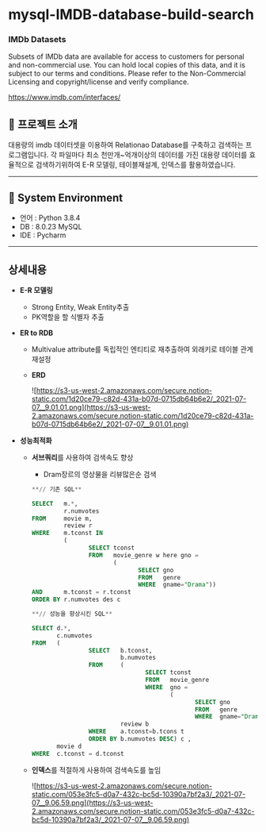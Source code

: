 # mysql-IMDB-database-build-search

### IMDb Datasets
Subsets of IMDb data are available for access to customers for personal and non-commercial use. You can hold local copies of this data, and it is subject to our terms and conditions. Please refer to the Non-Commercial Licensing and copyright/license and verify compliance.

https://www.imdb.com/interfaces/

## 📌  프로젝트 소개
대용량의 imdb 데이터셋을 이용하여 Relationao Database를 구축하고 검색하는 프로그램입니다.
각 파일마다 최소 천만개~억개이상의 데이터를 가진 대용량 데이터를 효율적으로 검색하기위하여 E-R 모델링, 테이블재설계, 인덱스를 활용하였습니다.

---

## 📌 System Environment

- 언어 : Python 3.8.4
- DB : 8.0.23 MySQL
- IDE : Pycharm

---

## 상세내용

- **E-R 모델링**
    - Strong Entity, Weak Entity추출
    - PK역할을 할 식별자 추출

- **ER to RDB**
    - Multivalue attribute를 독립적인 엔티티로 재추출하여 외래키로 테이블 관계 재설정
    - **ERD** 

        ![https://s3-us-west-2.amazonaws.com/secure.notion-static.com/1d20ce79-c82d-431a-b07d-0715db64b6e2/_2021-07-07__9.01.01.png](https://s3-us-west-2.amazonaws.com/secure.notion-static.com/1d20ce79-c82d-431a-b07d-0715db64b6e2/_2021-07-07__9.01.01.png)

- **성능최적화**
    - **서브쿼리**를 사용하여 검색속도 향상
        - Dram장르의 영상물을 리뷰많은순 검색

        ```sql
        **// 기존 SQL** 

        SELECT   m.*,
                 r.numvotes
        FROM     movie m,
                 review r
        WHERE    m.tconst IN
                 (
                        SELECT tconst
                        FROM   movie_genre w here gno =
                               (
                                      SELECT gno
                                      FROM   genre
                                      WHERE  gname="Drama"))
        AND      m.tconst = r.tconst
        ORDER BY r.numvotes des c
        ```

        ```sql
        **// 성능을 향상시킨 SQL**

        SELECT d.*,
               c.numvotes
        FROM   (
                        SELECT   b.tconst,
                                 b.numvotes
                        FROM     (
                                        SELECT tconst
                                        FROM   movie_genre
                                        WHERE  gno =
                                               (
                                                      SELECT gno
                                                      FROM   genre
                                                      WHERE  gname="Drama")) a,
                                 review b
                        WHERE    a.tconst=b.tcons t
                        ORDER BY b.numvotes DESC) c ,
               movie d
        WHERE  c.tconst = d.tconst
        ```

    - **인덱스**를 적절하게 사용하여 검색속도를 높임

        ![https://s3-us-west-2.amazonaws.com/secure.notion-static.com/053e3fc5-d0a7-432c-bc5d-10390a7bf2a3/_2021-07-07__9.06.59.png](https://s3-us-west-2.amazonaws.com/secure.notion-static.com/053e3fc5-d0a7-432c-bc5d-10390a7bf2a3/_2021-07-07__9.06.59.png)



